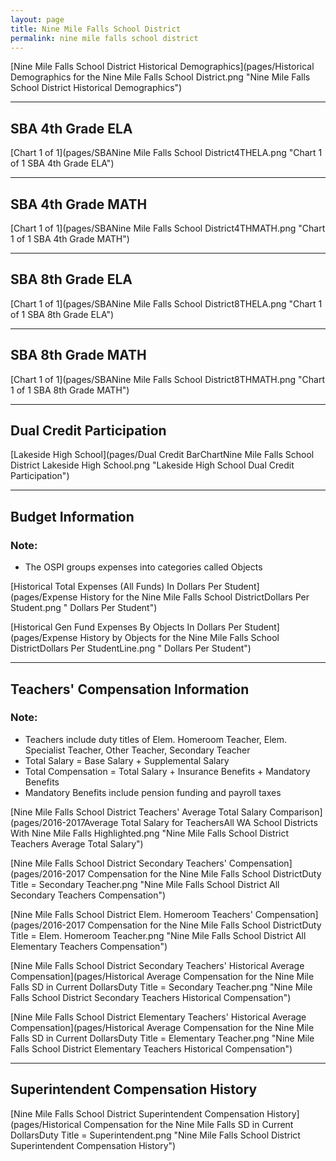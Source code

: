 ```yaml
---
layout: page
title: Nine Mile Falls School District
permalink: nine mile falls school district
---
```



[Nine Mile Falls School District Historical Demographics](pages/Historical Demographics for the Nine Mile Falls School District.png "Nine Mile Falls School District Historical Demographics")

___

## SBA 4th Grade ELA

[Chart 1 of 1](pages/SBANine Mile Falls School District4THELA.png "Chart 1 of 1 SBA 4th Grade ELA")


___

## SBA 4th Grade MATH

[Chart 1 of 1](pages/SBANine Mile Falls School District4THMATH.png "Chart 1 of 1 SBA 4th Grade MATH")


___

## SBA 8th Grade ELA

[Chart 1 of 1](pages/SBANine Mile Falls School District8THELA.png "Chart 1 of 1 SBA 8th Grade ELA")


___

## SBA 8th Grade MATH

[Chart 1 of 1](pages/SBANine Mile Falls School District8THMATH.png "Chart 1 of 1 SBA 8th Grade MATH")


___

## Dual Credit Participation

[Lakeside High School](pages/Dual Credit BarChartNine Mile Falls School District Lakeside High School.png "Lakeside High School Dual Credit Participation")


___

## Budget Information
### Note:
- The OSPI groups expenses into categories called Objects

[Historical Total Expenses (All Funds) In Dollars Per Student](pages/Expense History for the Nine Mile Falls School DistrictDollars Per Student.png " Dollars Per Student")

[Historical Gen Fund Expenses By Objects In Dollars Per Student](pages/Expense History by Objects for the Nine Mile Falls School DistrictDollars Per StudentLine.png " Dollars Per Student")


___

## Teachers' Compensation Information
### Note:
- Teachers include duty titles of Elem. Homeroom Teacher, Elem. Specialist Teacher, Other Teacher, Secondary Teacher
- Total Salary = Base Salary + Supplemental Salary
- Total Compensation = Total Salary + Insurance Benefits + Mandatory Benefits
- Mandatory Benefits include pension funding and payroll taxes

[Nine Mile Falls School District Teachers' Average Total Salary Comparison](pages/2016-2017Average Total Salary for TeachersAll WA School Districts With Nine Mile Falls Highlighted.png "Nine Mile Falls School District Teachers Average Total Salary")

[Nine Mile Falls School District Secondary Teachers' Compensation](pages/2016-2017 Compensation for the Nine Mile Falls School DistrictDuty Title = Secondary Teacher.png "Nine Mile Falls School District All Secondary Teachers Compensation")

[Nine Mile Falls School District Elem. Homeroom Teachers' Compensation](pages/2016-2017 Compensation for the Nine Mile Falls School DistrictDuty Title = Elem. Homeroom Teacher.png "Nine Mile Falls School District All Elementary Teachers Compensation")

[Nine Mile Falls School District Secondary Teachers' Historical Average Compensation](pages/Historical Average Compensation for the Nine Mile Falls SD in Current DollarsDuty Title = Secondary Teacher.png "Nine Mile Falls School District Secondary Teachers Historical Compensation")

[Nine Mile Falls School District Elementary Teachers' Historical Average Compensation](pages/Historical Average Compensation for the Nine Mile Falls SD in Current DollarsDuty Title = Elementary Teacher.png "Nine Mile Falls School District Elementary Teachers Historical Compensation")


___

## Superintendent Compensation History

[Nine Mile Falls School District Superintendent Compensation History](pages/Historical Compensation for the Nine Mile Falls SD in Current DollarsDuty Title = Superintendent.png "Nine Mile Falls School District Superintendent Compensation History")


